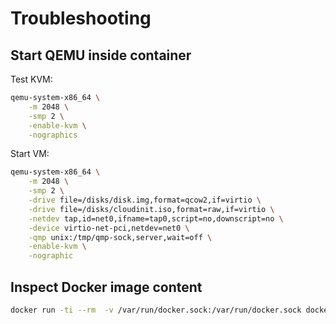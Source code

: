 # Troubleshooting

## Start QEMU inside container

Test KVM:
```sh
qemu-system-x86_64 \
    -m 2048 \
    -smp 2 \
    -enable-kvm \
    -nographics
```

Start VM:
```sh
qemu-system-x86_64 \
    -m 2048 \
    -smp 2 \
    -drive file=/disks/disk.img,format=qcow2,if=virtio \
    -drive file=/disks/cloudinit.iso,format=raw,if=virtio \
    -netdev tap,id=net0,ifname=tap0,script=no,downscript=no \
    -device virtio-net-pci,netdev=net0 \
    -qmp unix:/tmp/qmp-sock,server,wait=off \
    -enable-kvm \
    -nographic
```


## Inspect Docker image content

```sh
docker run -ti --rm  -v /var/run/docker.sock:/var/run/docker.sock docker.io/wagoodman/dive devmachines/ubuntu
```
